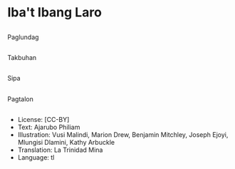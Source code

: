 # Iba't Ibang Laro

##
Paglundag

##
Takbuhan

##
Sipa

##
Pagtalon

##
* License: [CC-BY]
* Text: Ajarubo Philiam
* Illustration: Vusi Malindi, Marion Drew, Benjamin Mitchley, Joseph Ejoyi, Mlungisi Dlamini, Kathy Arbuckle
* Translation: La Trinidad Mina
* Language: tl
